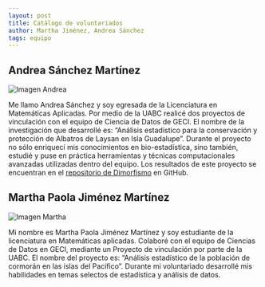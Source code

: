 ```yaml
---
layout: post
title: Catálogo de voluntariados
author: Martha Jiménez, Andrea Sánchez
tags: equipo
---
```

## Andrea Sánchez Martínez
        
![Imagen Andrea](https://www.gravatar.com/avatar/4ef11372a9af32065fd2893c32e93f1e?s=150)

Me llamo Andrea Sánchez y soy egresada de la Licenciatura en Matemáticas Aplicadas. Por medio de la
UABC realicé dos proyectos de vinculación con el equipo de Ciencia de Datos de GECI. El nombre de la
investigación que desarrollé es: “Análisis estadístico para la conservación y protección de Albatros
de Laysan en Isla Guadalupe”. Durante el proyecto no sólo enriquecí mis conocimientos en bio-estadística,
sino también, estudié y puse en práctica herramientas y técnicas computacionales avanzadas
utilizadas dentro del equipo. Los resultados de este proyecto se encuentran en el [repositorio de
Dimorfismo](https://github.com/IslasGECI/dimorfismo) en GitHub.

## Martha Paola Jiménez Martínez

![Imagen Martha](https://www.gravatar.com/avatar/c1c4f3ec6f19a0ee62ba529f5daaade0?s=150)
 
Mi nombre es Martha Paola Jiménez Martínez y soy estudiante de la licenciatura en Matemáticas
aplicadas. Colaboré con el equipo de Ciencias de Datos en GECI, mediante un
Proyecto de vinculación por parte de la UABC. El nombre del proyecto es:  “Análisis estadístico de
la población de cormorán en las islas del Pacífico”. Durante mi voluntariado desarrollé mis
habilidades en temas selectos de estadística y análisis de datos.
